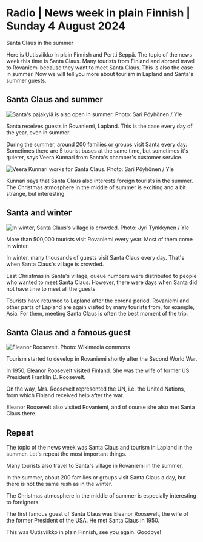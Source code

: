 # Radio \| News week in plain Finnish \| Sunday 4 August 2024

Santa Claus in the summer

Here is Uutisviikko in plain Finnish and Pertti Seppä. The topic of the news week this time is Santa Claus. Many tourists from Finland and abroad travel to Rovaniemi because they want to meet Santa Claus. This is also the case in summer. Now we will tell you more about tourism in Lapland and Santa's summer guests.

## Santa Claus and summer

![Santa's pajakylä is also open in summer. Photo: Sari Pöyhönen / Yle](https://images.cdn.yle.fi/image/upload/c_crop,h_2268,w_4032,x_0,y_671/ar_1.7777777777777777,c_fill,g_faces,h_431,w_767/dpr_1.0/q_auto:eco/f_auto/fl_lossy/v1722173560/39-132447966a6478973d84)

Santa receives guests in Rovaniemi, Lapland. This is the case every day of the year, even in summer.

During the summer, around 200 families or groups visit Santa every day. Sometimes there are 5 tourist buses at the same time, but sometimes it's quieter, says Veera Kunnari from Santa's chamber's customer service.

![Veera Kunnari works for Santa Claus. Photo: Sari Pöyhönen / Yle](https://images.cdn.yle.fi/image/upload/c_crop,h_2268,w_4032,x_0,y_644/ar_1.7777777777777777,c_fill,g_faces,h_431,w_767/dpr_1.0/q_auto:eco/f_auto/fl_lossy/v1722172714/39-132447366a6447ae38d6)

Kunnari says that Santa Claus also interests foreign tourists in the summer. The Christmas atmosphere in the middle of summer is exciting and a bit strange, but interesting.

## Santa and winter

![In winter, Santa Claus's village is crowded. Photo: Jyri Tynkkynen / Yle](https://images.cdn.yle.fi/image/upload/c_crop,h_556,w_986,x_34,y_0/ar_1.7777777777777777,c_fill,g_faces,h_431,w_767/dpr_1.0/q_auto:eco/f_auto/fl_lossy/v1703853918/39-1221499658ebeff701b4)

More than 500,000 tourists visit Rovaniemi every year. Most of them come in winter.

In winter, many thousands of guests visit Santa Claus every day. That's when Santa Claus's village is crowded.

Last Christmas in Santa's village, queue numbers were distributed to people who wanted to meet Santa Claus. However, there were days when Santa did not have time to meet all the guests.

Tourists have returned to Lapland after the corona period. Rovaniemi and other parts of Lapland are again visited by many tourists from, for example, Asia. For them, meeting Santa Claus is often the best moment of the trip.

## Santa Claus and a famous guest

![Eleanor Roosevelt. Photo: Wikimedia commons](https://images.cdn.yle.fi/image/upload/c_crop,h_529,w_940,x_0,y_235/ar_1.7777777777777777,c_fill,g_faces,h_431,w_767/dpr_1.0/q_auto:eco/f_auto/fl_lossy/v1531491201/39-4982495b48b359bfd6a)

Tourism started to develop in Rovaniemi shortly after the Second World War.

In 1950, Eleanor Roosevelt visited Finland. She was the wife of former US President Franklin D. Roosevelt.

On the way, Mrs. Roosevelt represented the UN, i.e. the United Nations, from which Finland received help after the war.

Eleanor Roosevelt also visited Rovaniemi, and of course she also met Santa Claus there.

## Repeat

The topic of the news week was Santa Claus and tourism in Lapland in the summer. Let's repeat the most important things.

Many tourists also travel to Santa's village in Rovaniemi in the summer.

In the summer, about 200 families or groups visit Santa Claus a day, but there is not the same rush as in the winter.

The Christmas atmosphere in the middle of summer is especially interesting to foreigners.

The first famous guest of Santa Claus was Eleanor Roosevelt, the wife of the former President of the USA. He met Santa Claus in 1950.

This was Uutisviikko in plain Finnish, see you again. Goodbye!
